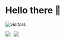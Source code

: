 # Hello there 👋
![visitors](https://visitor-badge.laobi.icu/badge?page_id=TonPC64)

<div style="display: flex; align-items: flex-end;">

<img style="margin-right: 10px" src="https://github-readme-stats.vercel.app/api/top-langs/?username=TonPC64&hide_langs_below=1">

<img src="https://github-readme-stats.vercel.app/api?username=TonPC64&show_icons=true">

</div>
